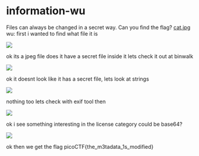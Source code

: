 # information-wu

Files can always be changed in a secret way. Can you find the flag? [cat.jpg](https://mercury.picoctf.net/static/e5825f58ef798fdd1af3f6013592a971/cat.jpg) wu: first i wanted to find what file it is

![](https://github.com/boedegoat/abc-ctf-team/assets/141028569/29749641-2a6b-4b2e-9057-ea734c27cec9)

ok its a jpeg file does it have a secret file inside it lets check it out at binwalk

![](https://github.com/boedegoat/abc-ctf-team/assets/141028569/1a082a3f-efcd-4800-a87c-f7000b1055ed)

ok it doesnt look like it has a secret file, lets look at strings

![](https://github.com/boedegoat/abc-ctf-team/assets/141028569/a0083dbd-5d4a-44bf-a094-98aee0e72e91)

nothing too lets check with exif tool then

![](https://github.com/boedegoat/abc-ctf-team/assets/141028569/8525a69a-40fb-40bd-855f-0bf1ce536ca3)

ok i see something interesting in the license category could be base64?

![](https://github.com/boedegoat/abc-ctf-team/assets/141028569/3bec1ca0-fb93-4200-b350-21c0ab8055fd)

ok then we get the flag picoCTF{the\_m3tadata\_1s\_modified}
